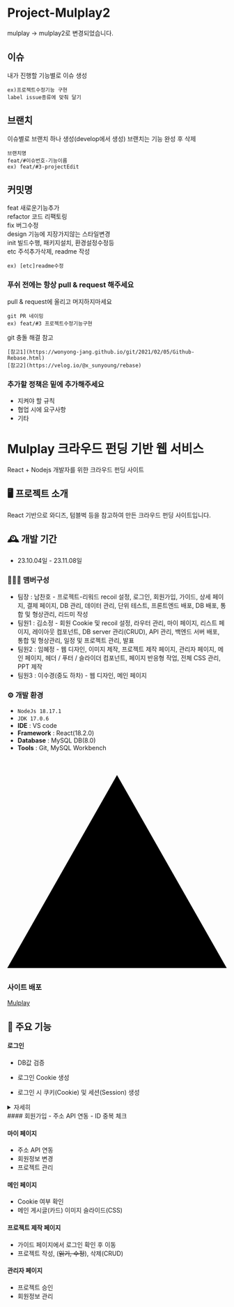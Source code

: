 # Project-Mulplay2

mulplay -> mulplay2로 변경되었습니다.


## 이슈
내가 진행할 기능별로 이슈 생성
```
ex)프로젝트수정기능 구현 
label issue종류에 맞춰 달기 
```
## 브랜치

이슈별로 브랜치 하나 생성(develop에서 생성)
브랜치는 기능 완성 후 삭제  
```
브랜치명
feat/#이슈번호-기능이름
ex) feat/#3-projectEdit
```
## 커밋명

feat     새로운기능추가 <br/>
refactor 코드 리팩토링<br/>
fix      버그수정<br/>
design   기능에 지장가지않는 스타일변경<br/>
init     빌드수행, 패키지설치, 환경설정수정등 <br/>
etc      주석추가삭제, readme 작성
```
ex) [etc]readme수정
```

### 푸쉬 전에는 항상 pull & request 해주세요

pull & request에 올리고 머지하지마세요

```
git PR 네이밍
ex) feat/#3 프로젝트수정기능구현
```


git 충돌 해결 참고
```
[참고1](https://wonyong-jang.github.io/git/2021/02/05/Github-Rebase.html)
[참고2](https://velog.io/@x_sunyoung/rebase)
```

### 추가할 정책은 밑에 추가해주세요

* 지켜야 할 규칙
* 협업 시에 요구사항
* 기타



# Mulplay 크라우드 펀딩 기반 웹 서비스
React + Nodejs 개발자를 위한 크라우드 펀딩 사이트


## 🖥️ 프로젝트 소개
React 기반으로 와디즈, 텀블벅 등을 참고하여 만든 크라우드 펀딩 사이트입니다.
<br>

## 🕰️ 개발 기간
* 23.10.04일 - 23.11.08일

### 🧑‍🤝‍🧑 맴버구성
 - 팀장  : 남찬호 - 프로젝트-리워드 recoil 설정, 로그인, 회원가입, 가이드, 상세 페이지, 결제 페이지, DB 관리, 데이터 관리, 단위 테스트, 프론트엔드 배포, DB 배포, 통합 및 형상관리, 리드미 작성
 - 팀원1 : 김소정 - 회원 Cookie 및 recoil 설정, 라우터 관리, 마이 페이지, 리스트 페이지, 레이아웃 컴포넌트, DB server 관리(CRUD), API 관리, 백엔드 서버 배포, 통합 및 형상관리, 일정 및 프로젝트 관리, 발표
 - 팀원2 : 임혜정 - 웹 디자인, 이미지 제작, 프로젝트 제작 페이지, 관리자 페이지, 메인 페이지, 헤더 / 푸터 / 슬라이더 컴포넌트, 페이지 반응형 작업, 전체 CSS 관리, PPT 제작
 - 팀원3 : 이수경(중도 하차) - 웹 디자인, 메인 페이지

### ⚙️ 개발 환경
- `NodeJs 18.17.1`
- `JDK 17.0.6`
- **IDE** : VS code
- **Framework** : React(18.2.0)
- **Database** : MySQL DB(8.0)
- **Tools** : Git, MySQL Workbench

### <svg role="img" viewBox="0 0 24 24" xmlns="http://www.w3.org/2000/svg"><title>Vercel</title><path d="M24 22.525H0l12-21.05 12 21.05z"/></svg> 사이트 배포
[Mulplay](https://mulplay.vercel.app/)

## 📌 주요 기능
#### 로그인
- DB값 검증
- 로그인 Cookie 생성

- 로그인 시 쿠키(Cookie) 및 세션(Session) 생성
<details>
    <summary>자세히</summary>

<!-- summary 아래 한칸 공백 두고 내용 삽입 -->
로그인

</details>
#### 회원가입
- 주소 API 연동
- ID 중복 체크

#### 마이 페이지
- 주소 API 연동
- 회원정보 변경
- 프로젝트 관리

#### 메인 페이지
- Cookie 여부 확인
- 메인 게시글(카드) 이미지 슬라이드(CSS)

#### 프로젝트 제작 페이지
- 가이드 페이지에서 로그인 확인 후 이동
- 프로젝트 작성, (~~읽기, 수정~~), 삭제(CRUD)

#### 관리자 페이지 
- 프로젝트 승인
- 회원정보 관리

